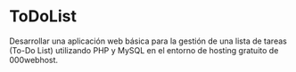 # ToDoList
Desarrollar una aplicación web básica para la gestión de una lista de tareas (To-Do List) utilizando PHP y MySQL en el entorno de hosting gratuito de 000webhost.
